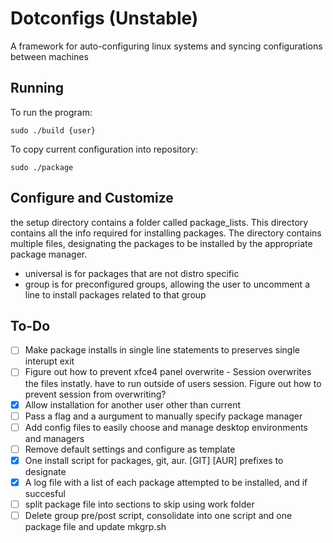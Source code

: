 # Dotconfigs (Unstable)

A framework for auto-configuring linux systems and syncing configurations between machines

## Running

To run the program:
    
    sudo ./build {user}
    
To copy current configuration into repository:

    sudo ./package

## Configure and Customize

the setup directory contains a folder called package_lists. This directory contains all the info required for installing packages. The directory contains multiple files, designating the packages to be installed by the appropriate package manager.
- universal is for packages that are not distro specific
- group is for preconfigured groups, allowing the user to uncomment a line to install packages related to that group

## To-Do

- [ ] Make package installs in single line statements to preserves single interupt exit
- [ ] Figure out how to prevent xfce4 panel overwrite - Session overwrites the files instatly. have to run outside of users session. Figure out how to prevent session from overwriting?
- [x] Allow installation for another user other than current
- [ ] Pass a flag and a aurgument to manually specify package manager
- [ ] Add config files to easily choose and manage desktop environments and managers
- [ ] Remove default settings and configure as template
- [x] One install script for packages, git, aur. [GIT] [AUR] prefixes to designate
- [x] A log file with a list of each package attempted to be installed, and if succesful
- [ ] split package file into sections to skip using work folder
- [ ] Delete group pre/post script, consolidate into one script and one package file and update mkgrp.sh
